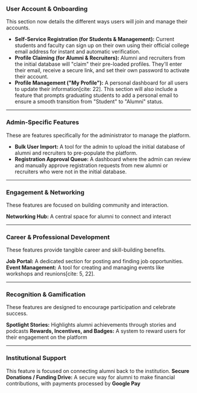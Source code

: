 ### User Account & Onboarding

This section now details the different ways users will join and manage their accounts.

* **Self-Service Registration (for Students & Management):** Current students and faculty can sign up on their own using their official college email address for instant and automatic verification.
* **Profile Claiming (for Alumni & Recruiters):** Alumni and recruiters from the initial database will "claim" their pre-loaded profiles. They'll enter their email, receive a secure link, and set their own password to activate their account.
* **Profile Management ("My Profile"):** A personal dashboard for all users to update their information[cite: 22]. This section will also include a feature that prompts graduating students to add a personal email to ensure a smooth transition from "Student" to "Alumni" status.
***

### Admin-Specific Features

These are features specifically for the administrator to manage the platform.

* **Bulk User Import:** A tool for the admin to upload the initial database of alumni and recruiters to pre-populate the platform.
* **Registration Approval Queue:** A dashboard where the admin can review and manually approve registration requests from new alumni or recruiters who were not in the initial database.

***

### Engagement & Networking

These features are focused on building community and interaction.

**Networking Hub:** A central space for alumni to connect and interact

***

### Career & Professional Development

These features provide tangible career and skill-building benefits.

**Job Portal:** A dedicated section for posting and finding job opportunities.
**Event Management:** A tool for creating and managing events like workshops and reunions[cite: 5, 22].

***

### Recognition & Gamification

These features are designed to encourage participation and celebrate success.

**Spotlight Stories:** Highlights alumni achievements through stories and podcasts
**Rewards, Incentives, and Badges:** A system to reward users for their engagement on the platform

***

### Institutional Support

This feature is focused on connecting alumni back to the institution.
**Secure Donations / Funding Drive:** A secure way for alumni to make financial contributions, with payments processed by **Google Pay**